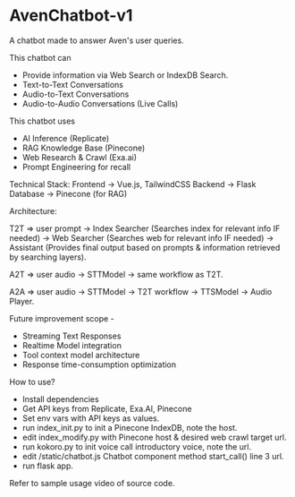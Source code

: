 # AvenChatbot-v1
A chatbot made to answer Aven's user queries.

This chatbot can
- Provide information via Web Search or IndexDB Search.
- Text-to-Text Conversations
- Audio-to-Text Conversations
- Audio-to-Audio Conversations (Live Calls)

This chatbot uses
- AI Inference (Replicate)
- RAG Knowledge Base (Pinecone)
- Web Research & Crawl (Exa.ai)
- Prompt Engineering for recall

Technical Stack:
Frontend -> Vue.js, TailwindCSS
Backend -> Flask
Database -> Pinecone (for RAG)

Architecture:

T2T => user prompt -> Index Searcher (Searches index for relevant info IF needed) -> Web Searcher (Searches web for relevant info IF needed) -> Assistant (Provides final output based on prompts & information retrieved by searching layers).

A2T => user audio -> STTModel -> same workflow as T2T.

A2A => user audio -> STTModel -> T2T workflow -> TTSModel -> Audio Player.

Future improvement scope -
- Streaming Text Responses
- Realtime Model integration
- Tool context model architecture
- Response time-consumption optimization

How to use?
- Install dependencies
- Get API keys from Replicate, Exa.AI, Pinecone
- Set env vars with API keys as values.
- run index_init.py to init a Pinecone IndexDB, note the host.
- edit index_modify.py with Pinecone host & desired web crawl target url.
- run kokoro.py to init voice call introductory voice, note the url.
- edit /static/chatbot.js Chatbot component method start_call() line 3 url.
- run flask app.

Refer to sample usage video of source code.
